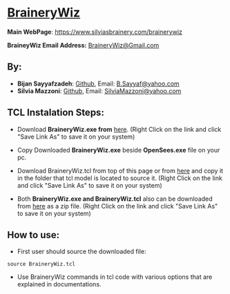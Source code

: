 # [BraineryWiz](https://www.silviasbrainery.com/brainerywiz)

**Main WebPage**: https://www.silviasbrainery.com/brainerywiz

**BraineyWiz Email Address:** <BraineryWiz@Gmail.com>



## By: 

- **Bijan Sayyafzadeh**: [Github](https://github.com/BijanSeif), Email: <B.Sayyaf@yahoo.com>
- **Silvia Mazzoni**: [Github](https://github.com/silviamazzoni), Email: <SilviaMazzoni@yahoo.com>


## TCL Instalation Steps:
- Download **BraineryWiz.exe from** [here](http://www.bijansayyafzadeh.com/OpenSees/BraineryWizTCL/BraineryWiz.exe). (Right Click on the link and click "Save Link As" to save it on your system)
- Copy Downloaded **BraineryWiz.exe** beside **OpenSees.exe** file on your pc.
- Download BraineryWiz.tcl from top of this page or from [here](http://www.bijansayyafzadeh.com/OpenSees/BraineryWizTCL/BraineryWiz.tcl) and copy it in the folder that tcl model is located to source it. (Right Click on the link and click "Save Link As" to save it on your system)


- Both **BraineryWiz.exe and BraineryWiz.tcl** also can be downloaded from [here](http://www.bijansayyafzadeh.com/OpenSees/BraineryWizTCL/BraineryWiz.zip) as a zip file. (Right Click on the link and click "Save Link As" to save it on your system)


## How to use:
- First user should source the downloaded file: 

```
source BraineryWiz.tcl
```

- Use BraineryWiz commands in tcl code with various options that are explained in documentations.
